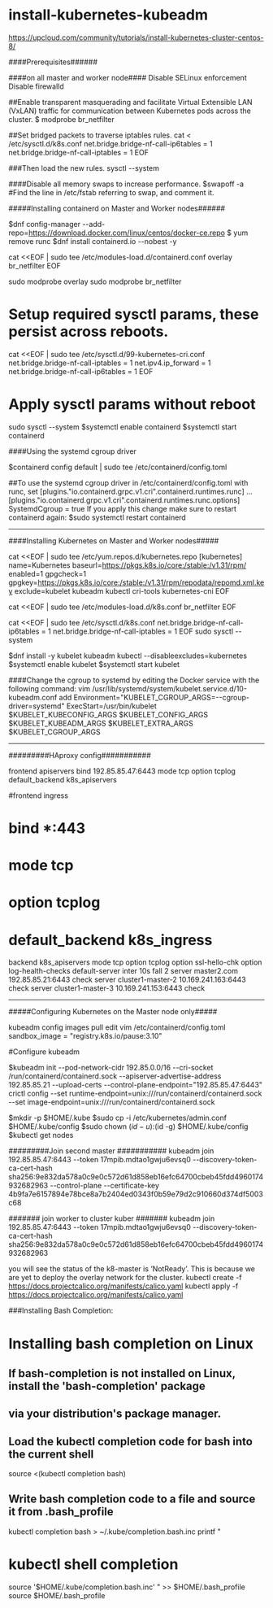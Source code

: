 # install-kubernetes-kubeadm
https://upcloud.com/community/tutorials/install-kubernetes-cluster-centos-8/


####Prerequisites######

####on all master and worker node####
Disable SELinux enforcement
Disable firewalld

##Enable transparent masquerading and facilitate Virtual Extensible LAN (VxLAN) traffic for communication between Kubernetes pods across the cluster.
$ modprobe br_netfilter

##Set bridged packets to traverse iptables rules.
cat <<EOF > /etc/sysctl.d/k8s.conf
net.bridge.bridge-nf-call-ip6tables = 1
net.bridge.bridge-nf-call-iptables = 1
EOF

###Then load the new rules.
sysctl --system

####Disable all memory swaps to increase performance.
$swapoff -a
#Find the line in /etc/fstab referring to swap, and comment it.






#####Installing containerd on Master and Worker nodes######

$dnf config-manager --add-repo=https://download.docker.com/linux/centos/docker-ce.repo
$ yum remove runc
$dnf install containerd.io  --nobest -y

cat <<EOF | sudo tee /etc/modules-load.d/containerd.conf
overlay
br_netfilter
EOF

sudo modprobe overlay
sudo modprobe br_netfilter

# Setup required sysctl params, these persist across reboots.
cat <<EOF | sudo tee /etc/sysctl.d/99-kubernetes-cri.conf
net.bridge.bridge-nf-call-iptables  = 1
net.ipv4.ip_forward                 = 1
net.bridge.bridge-nf-call-ip6tables = 1
EOF

# Apply sysctl params without reboot
sudo sysctl --system
$systemctl enable containerd
$systemctl start containerd

####Using the systemd cgroup driver

$containerd config default | sudo tee /etc/containerd/config.toml

##To use the systemd cgroup driver in /etc/containerd/config.toml with runc, set
[plugins."io.containerd.grpc.v1.cri".containerd.runtimes.runc]
  ...
  [plugins."io.containerd.grpc.v1.cri".containerd.runtimes.runc.options]
    SystemdCgroup = true
If you apply this change make sure to restart containerd again:
$sudo systemctl restart containerd

----------------------------------------------------------------------


####Installing Kubernetes on Master and Worker nodes#####

cat <<EOF | sudo tee /etc/yum.repos.d/kubernetes.repo
[kubernetes]
name=Kubernetes
baseurl=https://pkgs.k8s.io/core:/stable:/v1.31/rpm/
enabled=1
gpgcheck=1
gpgkey=https://pkgs.k8s.io/core:/stable:/v1.31/rpm/repodata/repomd.xml.key
exclude=kubelet kubeadm kubectl cri-tools kubernetes-cni
EOF

cat <<EOF | sudo tee /etc/modules-load.d/k8s.conf
br_netfilter
EOF

cat <<EOF | sudo tee /etc/sysctl.d/k8s.conf
net.bridge.bridge-nf-call-ip6tables = 1
net.bridge.bridge-nf-call-iptables = 1
EOF
sudo sysctl --system


$dnf install -y kubelet kubeadm kubectl --disableexcludes=kubernetes
$systemctl enable kubelet
$systemctl start kubelet



####Change the  cgroup to systemd by editing the Docker service with the following command:
vim /usr/lib/systemd/system/kubelet.service.d/10-kubeadm.conf
add Environment="KUBELET_CGROUP_ARGS=--cgroup-driver=systemd"
ExecStart=/usr/bin/kubelet $KUBELET_KUBECONFIG_ARGS $KUBELET_CONFIG_ARGS $KUBELET_KUBEADM_ARGS $KUBELET_EXTRA_ARGS $KUBELET_CGROUP_ARGS

--------------------------------------------------------
#########HAproxy config###########

frontend apiservers
        bind 192.85.85.47:6443
        mode tcp
        option  tcplog
        default_backend k8s_apiservers

#frontend ingress
#        bind *:443
#        mode tcp
#        option  tcplog
#        default_backend k8s_ingress

backend k8s_apiservers
        mode tcp
        option  tcplog
        option ssl-hello-chk
        option log-health-checks
        default-server inter 10s fall 2
        server master2.com 192.85.85.21:6443 check
        server cluster1-master-2 10.169.241.163:6443 check
        server cluster1-master-3 10.169.241.153:6443 check




----------------------------------------------------------------


#####Configuring Kubernetes on the Master node only#####

kubeadm config images pull
edit vim /etc/containerd/config.toml
    sandbox_image = "registry.k8s.io/pause:3.10"

#Configure kubeadm

$kubeadm init --pod-network-cidr 192.85.0.0/16 --cri-socket /run/containerd/containerd.sock --apiserver-advertise-address 192.85.85.21 --upload-certs --control-plane-endpoint="192.85.85.47:6443"
crictl config --set runtime-endpoint=unix:///run/containerd/containerd.sock --set image-endpoint=unix:///run/containerd/containerd.sock

$mkdir -p $HOME/.kube
$sudo cp -i /etc/kubernetes/admin.conf $HOME/.kube/config
$sudo chown $(id -u):$(id -g) $HOME/.kube/config
$kubectl get nodes






#########Join second master ###########
kubeadm join 192.85.85.47:6443 --token 17mpib.mdtao1gwju6evsq0  --discovery-token-ca-cert-hash sha256:9e832da578a0c9e0c572d61d858eb16efc64700cbeb45fdd4960174932682963         --control-plane --certificate-key 4b9fa7e6157894e78bce8a7b2404ed0343f0b59e79d2c910660d374df5003c68


####### join worker to cluster kuber  #######
kubeadm join 192.85.85.47:6443 --token 17mpib.mdtao1gwju6evsq0 --discovery-token-ca-cert-hash sha256:9e832da578a0c9e0c572d61d858eb16efc64700cbeb45fdd4960174932682963

you will see the status of the k8-master is ‘NotReady’. This is because we are yet to deploy the overlay network for the cluster.
kubectl create -f https://docs.projectcalico.org/manifests/calico.yaml
kubectl apply -f https://docs.projectcalico.org/manifests/calico.yaml




###Installing Bash Completion:
# Installing bash completion on Linux
  ## If bash-completion is not installed on Linux, install the 'bash-completion' package
  ## via your distribution's package manager.
  ## Load the kubectl completion code for bash into the current shell
  source <(kubectl completion bash)
  ## Write bash completion code to a file and source it from .bash_profile
  kubectl completion bash > ~/.kube/completion.bash.inc
  printf "
  # kubectl shell completion
  source '$HOME/.kube/completion.bash.inc'
  " >> $HOME/.bash_profile
  source $HOME/.bash_profile








